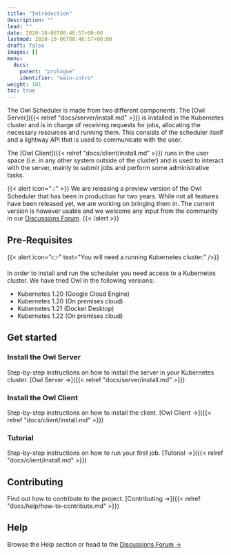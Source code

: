 ```yaml
---
title: "Introduction"
description: ""
lead: ""
date: 2020-10-06T08:48:57+00:00
lastmod: 2020-10-06T08:48:57+00:00
draft: false
images: []
menu:
  docs:
    parent: "prologue"
    identifier: "main-intro"
weight: 101
toc: true
---
```


The Owl Scheduler is made from two different components. 
The [Owl Server]({{< relref "docs/server/install.md" >}}) is installed in the Kubernetes cluster and is in charge
of receiving requests for jobs, allocating the necessary resources and running them. This consists of the scheduler itself
and a lightway API that is used to communicate with the user.

The [Owl Client]({{< relref "docs/client/install.md" >}}) runs in the user space
(i.e. in any other system outside of the cluster) and is used to interact with the server,
mainly to submit jobs and perform some administrative tasks.

{{< alert icon="💡" >}}
We are releasing a preview version of the Owl Scheduler that has been in production for two years.
While not all features have been released yet, we are working on bringing them in.
The current version is however usable and we welcome any input from the community in our
[Discussions Forum](https://github.com/eddienko/owl-pipeline/discussions).
{{< /alert >}}

## Pre-Requisites

{{< alert icon="👉" text="You will need a running Kubernetes cluster." />}}

In order to install and run the scheduler you need access to a Kubernetes cluster. We have tried Owl in the following
versions:

* Kubernetes 1.20 (Google Cloud Engine)
* Kubernetes 1.20 (On premises cloud)
* Kubernetes 1.21 (Docker Desktop)
* Kubernetes 1.22 (On premises cloud)

## Get started

### Install the Owl Server

Step-by-step instructions on how to install the server in your Kubernetes cluster. [Owl Server →]({{< relref "docs/server/install.md" >}})

### Install the Owl Client

Step-by-step instructions on how to install the client. [Owl Client →]({{< relref "docs/client/install.md" >}})

### Tutorial


Step-by-step instructions on how to run your first job. [Tutorial →]({{< relref "docs/client/install.md" >}})


## Contributing

Find out how to contribute to the project. [Contributing →]({{< relref "docs/help/how-to-contribute.md" >}})

## Help

Browse the Help section or head to the [Discussions Forum →](https://github.com/eddienko/owl-pipeline/discussions)
